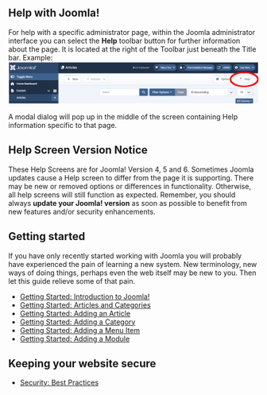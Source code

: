 <!-- Filename: Help5.x:Start_Here / Display title: Start Here -->

## Help with Joomla!

For help with a specific administrator page, within the Joomla
administrator interface you can select the **Help** toolbar button for
further information about the page. It is located at the right of the
Toolbar just beneath the Title bar. Example:
![help toolbar](../../../images/en/help-screens/start-here-top-bars.png "Help Toolbar")

A modal dialog will pop up in the middle of the screen containing Help
information specific to that page.

## Help Screen Version Notice

These Help Screens are for Joomla! Version 4, 5 and 6. Sometimes Joomla updates
cause a Help screen to differ from the page it is supporting. There may
be new or removed options or differences in functionality. Otherwise,
all help screens will still function as expected. Remember, you should
always **update your Joomla! version** as soon as possible to benefit
from new features and/or security enhancements.

## Getting started

If you have only recently started working with Joomla you will probably
have experienced the pain of learning a new system. New terminology, new
ways of doing things, perhaps even the web itself may be new to you.
Then let this guide relieve some of that pain.

- [Getting Started: Introduction to Joomla!](jdocmanual?article=user/getting-started/introduction-to-joomla "Introduction to Joomla!")
- [Getting Started: Articles and Categories](jdocmanual?article=user/getting-started/articles-and-categories "Articles and Categories")
- [Getting Started: Adding an Article](jdocmanual?article=user/getting-started/adding-an-article "Adding an Article")
- [Getting Started: Adding a Category](jdocmanual?article=user/getting-started/adding-a-category "Adding a Category")
- [Getting Started: Adding a Menu Item](jdocmanual?article=user/getting-started/adding-a-menu-item "Adding a Menu Item")
- [Getting Started: Adding a Module](jdocmanual?article=user/getting-started/adding-a-module "Adding a Module")

## Keeping your website secure

- [Security: Best Practices](jdocmanual?article=user/security/best-practices "Security: Best Practices")
